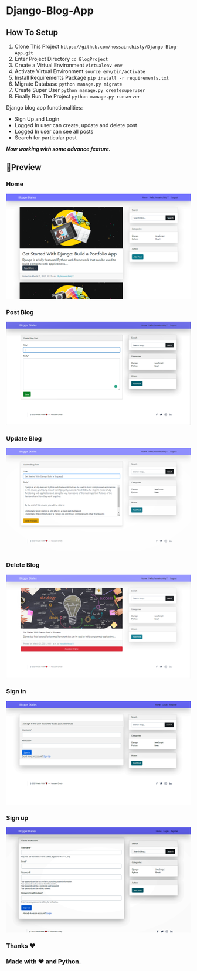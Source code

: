 # Django-Blog-App
## How To Setup
1. Clone This Project `https://github.com/hossainchisty/Django-Blog-App.git`
2. Enter Project Directory `cd BlogProject`
3. Create a Virtual Environment `virtualenv env`
4. Activate Virtual Environment `source env/bin/activate`
5. Install Requirements Package `pip install -r requirements.txt`
6. Migrate Database `python manage.py migrate`
7. Create Super User `python manage.py createsuperuser`
8. Finally Run The Project `python manage.py runserver`

Django blog app functionalities:
* Sign Up and Login
* Logged In user can create, update and delete post
* Logged In user can see all posts 
* Search for particular post

***__Now working with some advance feature.__***

## 📸Preview

### Home
![Image of demo](https://github.com/hossainchisty/Django-Blog-App/blob/master/Finaldemo/home.png)

### Post Blog
![Image of demo](https://github.com/hossainchisty/Django-Blog-App/blob/master/Finaldemo/post_blog.png)

### Update Blog
![Image of demo](https://github.com/hossainchisty/Django-Blog-App/blob/master/Finaldemo/post_update.png)

### Delete Blog
![Image of demo](https://github.com/hossainchisty/Django-Blog-App/blob/master/Finaldemo/post_delete.png)

### Sign in
![Image of demo](https://github.com/hossainchisty/Django-Blog-App/blob/master/Finaldemo/signin.png)

### Sign up
![Image of demo](https://github.com/hossainchisty/Django-Blog-App/blob/master/Finaldemo/sigup.png)


### Thanks ❤ 
### Made with ❤️ and Python.

